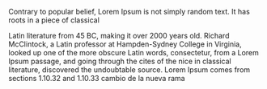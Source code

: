 Contrary to popular belief, Lorem Ipsum is not simply random text. It has roots in a piece of classical






Latin literature from 45 BC, making it over 2000 years old. Richard McClintock, a Latin professor at
Hampden-Sydney College in Virginia, looked up one of the more obscure Latin words, consectetur, from a Lorem Ipsum passage, and going through the cites of the nice in classical literature, discovered the undoubtable source. Lorem Ipsum comes from sections 1.10.32 and 1.10.33 
                    cambio de la nueva rama